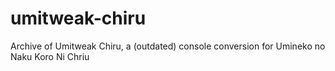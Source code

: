 # umitweak-chiru
Archive of Umitweak Chiru, a (outdated) console conversion for Umineko no Naku Koro Ni Chriu

